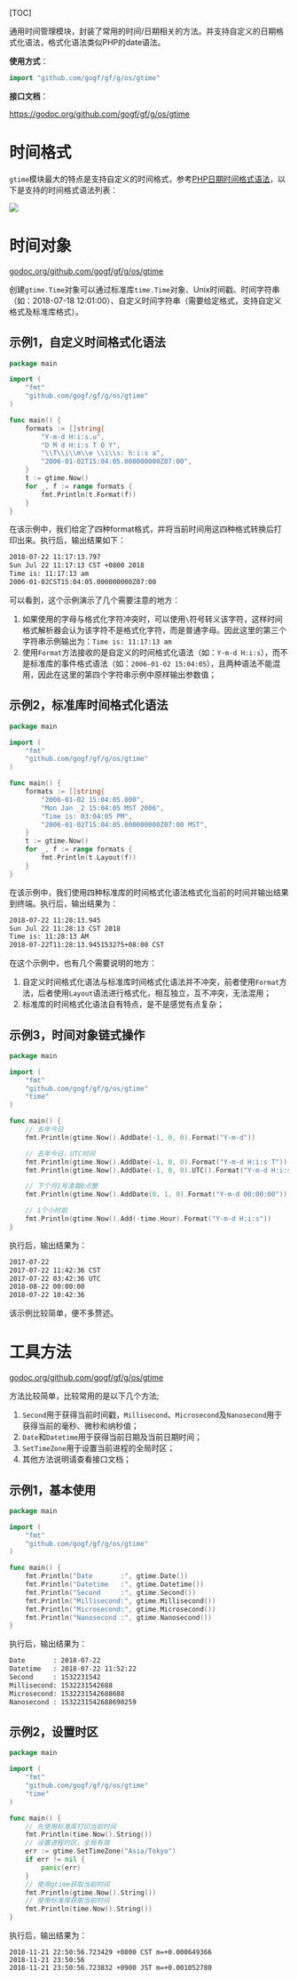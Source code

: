 
[TOC]

通用时间管理模块，封装了常用的时间/日期相关的方法。并支持自定义的日期格式化语法，格式化语法类似PHP的date语法。

**使用方式**：
```go
import "github.com/gogf/gf/g/os/gtime"
```

**接口文档**： 

https://godoc.org/github.com/gogf/gf/g/os/gtime

# 时间格式
`gtime`模块最大的特点是支持自定义的时间格式，参考[PHP日期时间格式语法](http://php.net/manual/zh/function.date.php)，以下是支持的时间格式语法列表：

![](/images/gtime-format2.png)



# 时间对象

[godoc.org/github.com/gogf/gf/g/os/gtime](https://godoc.org/github.com/gogf/gf/g/os/gtime)

创建```gtime.Time```对象可以通过标准库```time.Time```对象、Unix时间戳、时间字符串（如：2018-07-18 12:01:00）、自定义时间字符串（需要给定格式，支持自定义格式及标准库格式）。

## 示例1，自定义时间格式化语法
```go
package main

import (
    "fmt"
    "github.com/gogf/gf/g/os/gtime"
)

func main() {
    formats := []string{
        "Y-m-d H:i:s.u",
        "D M d H:i:s T O Y",
        "\\T\\i\\m\\e \\i\\s: h:i:s a",
        "2006-01-02T15:04:05.000000000Z07:00",
    }
    t := gtime.Now()
    for _, f := range formats {
        fmt.Println(t.Format(f))
    }
}
```
在该示例中，我们给定了四种format格式，并将当前时间用这四种格式转换后打印出来。执行后，输出结果如下：
```html
2018-07-22 11:17:13.797
Sun Jul 22 11:17:13 CST +0800 2018
Time is: 11:17:13 am
2006-01-02CST15:04:05.000000000Z07:00
```
可以看到，这个示例演示了几个需要注意的地方：
1. 如果使用的字母与格式化字符冲突时，可以使用`\`符号转义该字符，这样时间格式解析器会认为该字符不是格式化字符，而是普通字母。因此这里的第三个字符串示例输出为：`Time is: 11:17:13 am`
2. 使用`Format`方法接收的是自定义的时间格式化语法（如：`Y-m-d H:i:s`），而不是标准库的事件格式语法（如：`2006-01-02 15:04:05`），且两种语法不能混用，因此在这里的第四个字符串示例中原样输出参数值；

## 示例2，标准库时间格式化语法
```go
package main

import (
    "fmt"
    "github.com/gogf/gf/g/os/gtime"
)

func main() {
    formats := []string{
        "2006-01-02 15:04:05.000",
        "Mon Jan _2 15:04:05 MST 2006",
        "Time is: 03:04:05 PM",
        "2006-01-02T15:04:05.000000000Z07:00 MST",
    }
    t := gtime.Now()
    for _, f := range formats {
        fmt.Println(t.Layout(f))
    }
}
```
在该示例中，我们使用四种标准库的时间格式化语法格式化当前的时间并输出结果到终端。执行后，输出结果为：
```html
2018-07-22 11:28:13.945
Sun Jul 22 11:28:13 CST 2018
Time is: 11:28:13 AM
2018-07-22T11:28:13.945153275+08:00 CST
```
在这个示例中，也有几个需要说明的地方：
1. 自定义时间格式化语法与标准库时间格式化语法并不冲突，前者使用`Format`方法，后者使用`Layout`语法进行格式化，相互独立，互不冲突，无法混用；
2. 标准库的时间格式化语法自有特点，是不是感觉有点复杂；

## 示例3，时间对象链式操作
```go
package main

import (
    "fmt"
    "github.com/gogf/gf/g/os/gtime"
    "time"
)

func main() {
    // 去年今日
    fmt.Println(gtime.Now().AddDate(-1, 0, 0).Format("Y-m-d"))

    // 去年今日，UTC时间
    fmt.Println(gtime.Now().AddDate(-1, 0, 0).Format("Y-m-d H:i:s T"))
    fmt.Println(gtime.Now().AddDate(-1, 0, 0).UTC().Format("Y-m-d H:i:s T"))

    // 下个月1号凌晨0点整
    fmt.Println(gtime.Now().AddDate(0, 1, 0).Format("Y-m-d 00:00:00"))

    // 1个小时前
    fmt.Println(gtime.Now().Add(-time.Hour).Format("Y-m-d H:i:s"))
}
```
执行后，输出结果为：
```html
2017-07-22
2017-07-22 11:42:36 CST
2017-07-22 03:42:36 UTC
2018-08-22 00:00:00
2018-07-22 10:42:36
```
该示例比较简单，便不多赘述。

# 工具方法

[godoc.org/github.com/gogf/gf/g/os/gtime](https://godoc.org/github.com/gogf/gf/g/os/gtime)


方法比较简单，比较常用的是以下几个方法;
1. ```Second```用于获得当前时间戳，```Millisecond```、```Microsecond```及```Nanosecond```用于获得当前的毫秒、微秒和纳秒值；
2. ```Date```和```Datetime```用于获得当前日期及当前日期时间；
3. ```SetTimeZone```用于设置当前进程的全局时区；
4. 其他方法说明请查看接口文档；

## 示例1，基本使用
```go
package main

import (
    "fmt"
    "github.com/gogf/gf/g/os/gtime"
)

func main() {
    fmt.Println("Date       :", gtime.Date())
    fmt.Println("Datetime   :", gtime.Datetime())
    fmt.Println("Second     :", gtime.Second())
    fmt.Println("Millisecond:", gtime.Millisecond())
    fmt.Println("Microsecond:", gtime.Microsecond())
    fmt.Println("Nanosecond :", gtime.Nanosecond())
}
```
执行后，输出结果为：
```html
Date       : 2018-07-22
Datetime   : 2018-07-22 11:52:22
Second     : 1532231542
Millisecond: 1532231542688
Microsecond: 1532231542688688
Nanosecond : 1532231542688690259
```

## 示例2，设置时区
```go
package main

import (
    "fmt"
    "github.com/gogf/gf/g/os/gtime"
    "time"
)

func main() {
    // 先使用标准库打印当前时间
    fmt.Println(time.Now().String())
    // 设置进程时区，全局有效
    err := gtime.SetTimeZone("Asia/Tokyo")
    if err != nil {
        panic(err)
    }
    // 使用gtime获取当前时间
    fmt.Println(gtime.Now().String())
    // 使用标准库获取当前时间
    fmt.Println(time.Now().String())
}
```
执行后，输出结果为：
```
2018-11-21 22:50:56.723429 +0800 CST m=+0.000649366
2018-11-21 23:50:56
2018-11-21 23:50:56.723832 +0900 JST m=+0.001052780
```
